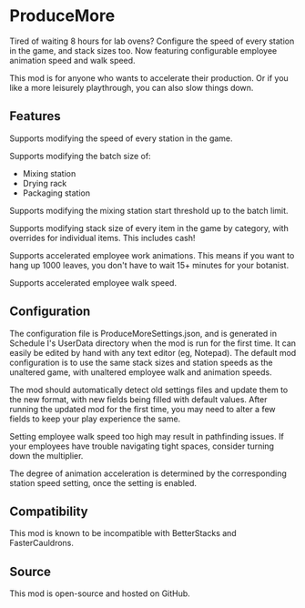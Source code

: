 # ProduceMore

Tired of waiting 8 hours for lab ovens? Configure the speed of every station in the game, and stack sizes too. Now featuring configurable employee animation speed and walk speed.

This mod is for anyone who wants to accelerate their production. Or if you like a more leisurely playthrough, you can also slow things down.


## Features

Supports modifying the speed of every station in the game.

Supports modifying the batch size of:

 - Mixing station
 - Drying rack
 - Packaging station

Supports modifying the mixing station start threshold up to the batch limit.

Supports modifying stack size of every item in the game by category, with overrides for individual items. This includes cash!

Supports accelerated employee work animations. This means if you want to hang up 1000 leaves, you don't have to wait 15+ minutes for your botanist.

Supports accelerated employee walk speed.


## Configuration

The configuration file is ProduceMoreSettings.json, and is generated in Schedule I's UserData directory when the mod is run for the first time. It can easily be edited by hand with any text editor (eg, Notepad). The default mod configuration is to use the same stack sizes and station speeds as the unaltered game, with unaltered employee walk and animation speeds.

The mod should automatically detect old settings files and update them to the new format, with new fields being filled with default values. After running the updated mod for the first time, you may need to alter a few fields to keep your play experience the same.

Setting employee walk speed too high may result in pathfinding issues. If your employees have trouble navigating tight spaces, consider turning down the multiplier.

The degree of animation acceleration is determined by the corresponding station speed setting, once the setting is enabled.


## Compatibility

This mod is known to be incompatible with BetterStacks and FasterCauldrons.


## Source

This mod is open-source and hosted on GitHub.